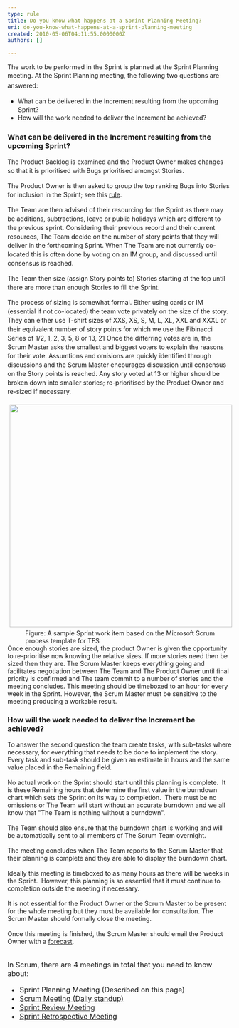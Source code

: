 ```yaml
---
type: rule
title: Do you know what happens at a Sprint Planning Meeting?
uri: do-you-know-what-happens-at-a-sprint-planning-meeting
created: 2010-05-06T04:11:55.0000000Z
authors: []

---
```




<span class='intro'> 
  <p>The work to be performed in the Sprint is planned at the Sprint Planning​ meeting.&#160;<span style="line-height&#58;1.6;">At the Sprint Planning meeting, the following two questions are answered&#58;</span></p><ul><li><span style="line-height&#58;20px;">​</span><span style="line-height&#58;20px;">What can be delivered in the Increment resulting from the upcoming Sprint?</span></li><li><span style="line-height&#58;20px;"></span><span style="line-height&#58;20px;">How will the work needed to deliver the Increment be achieved?​</span></li></ul>
 </span>

<h3 class="ssw15-rteElement-H3">What can​ be delivered in the Increment resulting from the upcoming Sprint?</h3><p></p><p style="line-height&#58;20px;">The Product Backlog is examined and the Product Owner makes changes so that it is prioritised with Bugs&#160;prioritised amongst Stories.</p><p style="line-height&#58;20px;">The Product Owner is then asked to group the top ranking Bugs into Stories for inclusion in the Sprint; see this&#160;<a shape="rect" href="/Pages/BugsontheProductBacklog.aspx">rule</a>.</p><p style="line-height&#58;20px;">The Team are then advised of their resourcing for the Sprint as there may be additions, subtractions, leave or public holidays which are different to the previous sprint. Considering their previous record and their current resources, The Team decide on the number of story points that they will deliver in the forthcoming Sprint. When The Team are not currently co-located this is often done by voting on an IM group, and discussed until consensus is reached.</p><p style="line-height&#58;20px;">The Team then size (assign Story points to) Stories starting at the top until there are more than enough Stories to fill the Sprint.</p><p style="line-height&#58;20px;">The process of sizing is somewhat formal. Either using cards or IM (essential if not co-located) the team vote privately on the size of the story. They can either use T-shirt sizes of XXS, XS, S, M, L, XL, XXL and XXXL or their equivalent number of story points for which we use the Fibinacci Series of 1/2, 1, 2, 3, 5, 8 or 13, 21 Once the differring votes are in, the Scrum&#160;Master asks the smallest and biggest voters to explain the reasons for their vote. Assumtions and omisions are quickly identified through discussions and the Scrum Master encourages discussion until consensus on the Story points is reached. Any story voted at 13 or higher should be broken down into smaller stories; re-prioritised by the Product Owner and re-sized if necessary.</p><dl><dt>
      <img width="500" class="ms-rteCustom-ImageArea" src="SprintWorkItem.jpg" alt="" style="margin&#58;5px;" />
   </dt><dd class="ms-rteCustom-FigureNormal">Figure&#58; A sample Sprint work item based on the&#160;Microsoft Scrum process template for TFS</dd><div>Once enough stories are sized, the product Owner is given the opportunity to re-prioritise now knowing the relative sizes. If more stories need then be sized then they are. The Scrum Master keeps everything going and facilitates negotiation between The Team and The Product Owner until final priority is confirmed and The team&#160;commit to a number of stories and the meeting concludes.
      This meeting should be timeboxed to an hour for every week in the Sprint. However, the Scrum Master must be sensitive to the meeting producing a workable result.​
      
   </div>
</dl><h3 class="ssw15-rteElement-H3">​How will the work needed to deliver the Increment be achieved?​​<br></h3><div>To answer the second question&#160;the team create tasks, with sub-tasks where necessary, for everything that needs to be done to implement the story.&#160; Every task and sub-task&#160;should be given an estimate&#160;in hours and the same value placed in the Remaining field.<br></div> 
<br> No actual work on the Sprint should start until this planning is complete.&#160; It is these Remaining hours that determine the first value in the burndown chart which sets the Sprint on its way to completion.&#160; There must be no omissions or The Team will start without an accurate burndown and we all know that &quot;The Team is nothing without a burndown&quot;.<br> 
<br> The Team should also ensure that the burndown chart is working and will be automatically sent to all members of The Scrum Team&#160;overnight.&#160; 
<br> 
<br> The meeting concludes when The Team reports to the Scrum Master that their planning is complete and they are able to display the burndown chart.<br> 
<br> Ideally this meeting is timeboxed to as many hours as there will be weeks in the Sprint.&#160; However, this planning is so essential that it must continue to completion outside the meeting if necessary. 
<br> 
<br> It is not essential for the Product Owner or the Scrum Master to be present for the whole meeting but they must be available for consultation. The Scrum&#160;​Master should formally close the meeting.&#160;<br><br>Once this meeting is finished, the Scrum Master should email the Product Owner with a <a href="/Pages/Do-you-create-a-Sprint-Forecast-email.aspx">forecast</a>​.<br><br><br> 
<font class="ms-rteCustom-GreyBox" size="+0">In Scrum, there are 4 meetings in total that you need to know about&#58; 
   <ul><li>Sprint Planning Meeting (Described on&#160;this page) </li><li>
         <a shape="rect" href="/Pages/DailyScrumUpdateTasks.aspx" title="Update tasks before Daily Scrum Meeting" target="_blank">Scrum Meeting (Daily standup)</a> </li><li>
         <a shape="rect" href="/Pages/SprintReviewMeeting.aspx" title="Sprint Review Meeting" target="_blank">Sprint Review Meeting</a> </li><li>
         <a shape="rect" href="/Pages/RetrospectiveMeeting.aspx" title="Retrospective Meeting" target="_blank">Sprint Retrospective Meeting</a> ​</li></ul> </font> 


